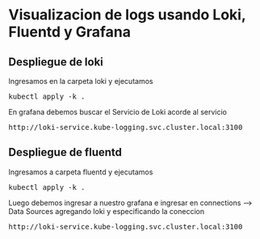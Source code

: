 
# Visualizacion de logs usando Loki, Fluentd y Grafana

## Despliegue de loki

Ingresamos en la carpeta loki y ejecutamos

<pre>
kubectl apply -k .
</pre>

En grafana debemos buscar el Servicio de Loki acorde al servicio

<pre>
http://loki-service.kube-logging.svc.cluster.local:3100
</pre>

## Despliegue de fluentd

Ingresamos a carpeta fluentd y ejecutamos

<pre>
kubectl apply -k .
</pre>

Luego debemos ingresar a nuestro grafana e ingresar en connections --> Data Sources agregando loki y especificando la coneccion 

<pre>
http://loki-service.kube-logging.svc.cluster.local:3100
</pre>
